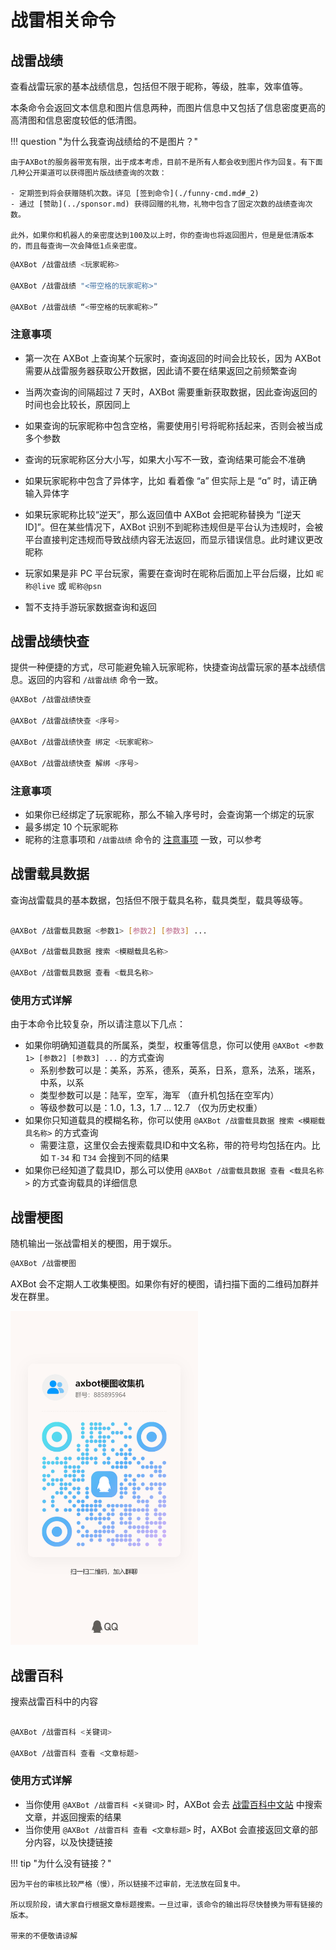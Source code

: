 # 战雷相关命令

## 战雷战绩

查看战雷玩家的基本战绩信息，包括但不限于昵称，等级，胜率，效率值等。

本条命令会返回文本信息和图片信息两种，而图片信息中又包括了信息密度更高的高清图和信息密度较低的低清图。

!!! question "为什么我查询战绩给的不是图片？"

    由于AXBot的服务器带宽有限，出于成本考虑，目前不是所有人都会收到图片作为回复。有下面几种公开渠道可以获得图片版战绩查询的次数：

    - 定期签到将会获赠随机次数。详见 [签到命令](./funny-cmd.md#_2)
    - 通过 [赞助](../sponsor.md) 获得回赠的礼物，礼物中包含了固定次数的战绩查询次数。

    此外，如果你和机器人的亲密度达到100及以上时，你的查询也将返回图片，但是是低清版本的，而且每查询一次会降低1点亲密度。

```bash title="命令格式"
@AXBot /战雷战绩 <玩家昵称>

@AXBot /战雷战绩 "<带空格的玩家昵称>"

@AXBot /战雷战绩 “<带空格的玩家昵称>”
```

### 注意事项

- 第一次在 AXBot 上查询某个玩家时，查询返回的时间会比较长，因为 AXBot 需要从战雷服务器获取公开数据，因此请不要在结果返回之前频繁查询
- 当两次查询的间隔超过 7 天时，AXBot 需要重新获取数据，因此查询返回的时间也会比较长，原因同上
- 如果查询的玩家昵称中包含空格，需要使用引号将昵称括起来，否则会被当成多个参数
- 查询的玩家昵称区分大小写，如果大小写不一致，查询结果可能会不准确
- 如果玩家昵称中包含了异体字，比如 看着像 “a” 但实际上是 “ɑ” 时，请正确输入异体字
- 如果玩家昵称比较“逆天”，那么返回值中 AXBot 会把昵称替换为 “[逆天 ID]”。但在某些情况下，AXBot 识别不到昵称违规但是平台认为违规时，会被平台直接判定违规而导致战绩内容无法返回，而显示错误信息。此时建议更改昵称

- 玩家如果是非 PC 平台玩家，需要在查询时在昵称后面加上平台后缀，比如 `昵称@live` 或 `昵称@psn`
- 暂不支持手游玩家数据查询和返回

## 战雷战绩快查

提供一种便捷的方式，尽可能避免输入玩家昵称，快捷查询战雷玩家的基本战绩信息。返回的内容和 `/战雷战绩` 命令一致。

```bash title="命令格式"
@AXBot /战雷战绩快查

@AXBot /战雷战绩快查 <序号>

@AXBot /战雷战绩快查 绑定 <玩家昵称>

@AXBot /战雷战绩快查 解绑 <序号>

```

### 注意事项

- 如果你已经绑定了玩家昵称，那么不输入序号时，会查询第一个绑定的玩家
- 最多绑定 10 个玩家昵称
- 昵称的注意事项和 `/战雷战绩` 命令的 [注意事项](#_3) 一致，可以参考

## 战雷载具数据

查询战雷载具的基本数据，包括但不限于载具名称，载具类型，载具等级等。

```bash title="命令格式"

@AXBot /战雷载具数据 <参数1> [参数2] [参数3] ...

@AXBot /战雷载具数据 搜索 <模糊载具名称>

@AXBot /战雷载具数据 查看 <载具名称>
```

### 使用方式详解

由于本命令比较复杂，所以请注意以下几点：

- 如果你明确知道载具的所属系，类型，权重等信息，你可以使用 `@AXBot <参数1> [参数2] [参数3] ...` 的方式查询
    - 系别参数可以是：美系，苏系，德系，英系，日系，意系，法系，瑞系，中系，以系
    - 类型参数可以是：陆军，空军，海军 （直升机包括在空军内）
    - 等级参数可以是：1.0，1.3，1.7 ... 12.7 （仅为历史权重）
- 如果你只知道载具的模糊名称，你可以使用 `@AXBot /战雷载具数据 搜索 <模糊载具名称>` 的方式查询
    - 需要注意，这里仅会去搜索载具ID和中文名称，带的符号均包括在内。比如 `T-34` 和 `T34` 会搜到不同的结果
- 如果你已经知道了载具ID，那么可以使用 `@AXBot /战雷载具数据 查看 <载具名称>` 的方式查询载具的详细信息

## 战雷梗图

随机输出一张战雷相关的梗图，用于娱乐。

```bash title="命令格式"
@AXBot /战雷梗图
```

AXBot 会不定期人工收集梗图。如果你有好的梗图，请扫描下面的二维码加群并发在群里。

<img src="../../images/axbot_meme_group_qrcode.jpg" width="300">

## 战雷百科

搜索战雷百科中的内容

```bash title="命令格式"

@AXBot /战雷百科 <关键词>

@AXBot /战雷百科 查看 <文章标题>
```

### 使用方式详解

- 当你使用 `@AXBot /战雷百科 <关键词>` 时，AXBot 会去 [战雷百科中文站](https://wiki.biligame.com/warthunder/%E9%A6%96%E9%A1%B5) 中搜索文章，并返回搜索的结果
- 当你使用 `@AXBot /战雷百科 查看 <文章标题>` 时，AXBot 会直接返回文章的部分内容，以及快捷链接

!!! tip "为什么没有链接？"

    因为平台的审核比较严格（慢），所以链接不过审前，无法放在回复中。
    
    所以现阶段，请大家自行根据文章标题搜索。一旦过审，该命令的输出将尽快替换为带有链接的版本。
    
    带来的不便敬请谅解
